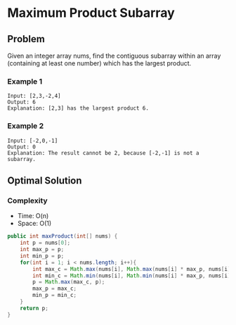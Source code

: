 # Maximum Product Subarray

## Problem

Given an integer array nums, find the contiguous subarray within an array (containing at least one number) which has the largest product.

### Example 1

    Input: [2,3,-2,4]
    Output: 6
    Explanation: [2,3] has the largest product 6.

### Example 2

    Input: [-2,0,-1]
    Output: 0
    Explanation: The result cannot be 2, because [-2,-1] is not a subarray.

## Optimal Solution

### Complexity

- Time: O(n)
- Space: O(1)

```Java
public int maxProduct(int[] nums) {
    int p = nums[0];
    int max_p = p;
    int min_p = p; 
    for(int i = 1; i < nums.length; i++){
        int max_c = Math.max(nums[i], Math.max(nums[i] * max_p, nums[i] * min_p));
        int min_c = Math.min(nums[i], Math.min(nums[i] * max_p, nums[i] * min_p));
        p = Math.max(max_c, p);
        max_p = max_c;
        min_p = min_c;
    }
    return p;
}
```
